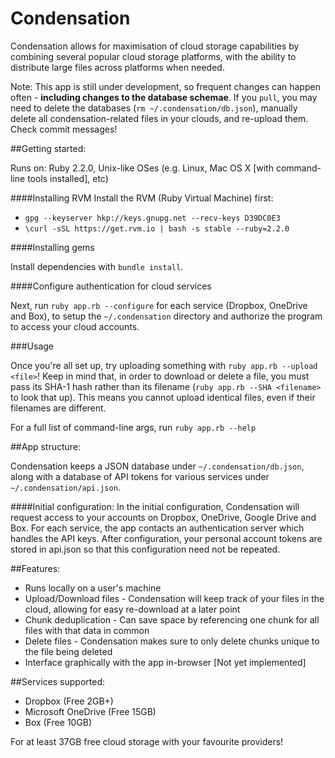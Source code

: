 Condensation
============

Condensation allows for maximisation of cloud storage capabilities by combining several popular cloud storage platforms, with the ability to distribute large files across platforms when needed.

Note: This app is still under development, so frequent changes can happen often - **including changes to the database schemae**. If you `pull`, you may need to delete the databases (`rm ~/.condensation/db.json`), manually delete all condensation-related files in your clouds, and re-upload them. Check commit messages!

##Getting started:

Runs on: Ruby 2.2.0, Unix-like OSes (e.g. Linux, Mac OS X [with command-line tools installed], etc)

####Installing RVM
Install the RVM (Ruby Virtual Machine) first:
  * `gpg --keyserver hkp://keys.gnupg.net --recv-keys D39DC0E3`
  * `\curl -sSL https://get.rvm.io | bash -s stable --ruby=2.2.0`

####Installing gems

Install dependencies with `bundle install`. 

####Configure authentication for cloud services

Next, run `ruby app.rb --configure` for each service (Dropbox, OneDrive and Box), to setup the `~/.condensation` directory and authorize the program to access your cloud accounts.

###Usage

Once you're all set up, try uploading something with `ruby app.rb --upload <file>`! 
Keep in mind that, in order to download or delete a file, you must pass its SHA-1 hash rather than its filename (`ruby app.rb --SHA <filename>` to look that up). This means you cannot upload identical files, even if their filenames are different.

For a full list of command-line args, run `ruby app.rb --help`

##App structure:

Condensation keeps a JSON database under `~/.condensation/db.json`, along with a database of API tokens for various services under `~/.condensation/api.json`.

####Initial configuration:
In the initial configuration, Condensation will request access to your accounts on Dropbox, OneDrive, Google Drive and Box. For each service, the app contacts an authentication server which handles the API keys. After configuration, your personal account tokens are stored in api.json so that this configuration need not be repeated.

##Features:

* Runs locally on a user's machine
* Upload/Download files - Condensation will keep track of your files in the cloud, allowing for easy re-download at a later point
* Chunk deduplication - Can save space by referencing one chunk for all files with that data in common
* Delete files - Condensation makes sure to only delete chunks unique to the file being deleted
* Interface graphically with the app in-browser [Not yet implemented]

##Services supported:

* Dropbox (Free 2GB+)
* Microsoft OneDrive (Free 15GB)
* Box (Free 10GB)

For at least 37GB free cloud storage with your favourite providers!
